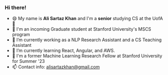 ### Hi there! 
- 😄 My name is **Ali Sartaz Khan** and I'm a **senior** studying CS at the UofA👋
- 🌱 I'm an incoming Graduate student at Stanford University's MSCS program
- 🔭 I’m currently working as a NLP Research Assistant and a CS Teaching Assistant
- 🌱 I’m currently learning React, Angular, and AWS.
- 👯 I'm a former Machine Learning Research Fellow at Stanford University for Summer '23
- 📫 Contact info: alisartazkhan@gmail.com
<!--
**alisartazkhan/alisartazkhan** is a ✨ _special_ ✨ repository because its `README.md` (this file) appears on your GitHub profile.

Here are some ideas to get you started:

- 🔭 I’m currently working on ...
- 🌱 I’m currently learning ...
- 👯 I’m looking to collaborate on ...
- 🤔 I’m looking for help with ...
- 💬 Ask me about ...
- 📫 How to reach me: ...
- 😄 Pronouns: ...
- ⚡ Fun fact: ...
-->
